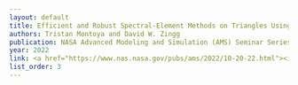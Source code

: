 ```yaml
---
layout: default
title: Efficient and Robust Spectral-Element Methods on Triangles Using Tensor-Product Summation-By-Parts Operators
authors: Tristan Montoya and David W. Zingg
publication: NASA Advanced Modeling and Simulation (AMS) Seminar Series
year: 2022
link: <a href="https://www.nas.nasa.gov/pubs/ams/2022/10-20-22.html"><i class="fas fa-link"></i>abstract</a>&nbsp;&nbsp; <a href="/slides/MontoyaZinggAMS22.pdf"><i class="far fa-file-pdf"></i>slides</a>
list_order: 3
---
```


